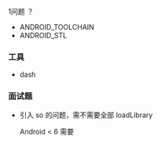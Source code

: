 1问题 ？

- ANDROID_TOOLCHAIN
- ANDROID_STL



### 工具

- dash

### 面试题

- 引入 so 的问题，需不需要全部 loadLibrary 

  Android < 6 需要



 